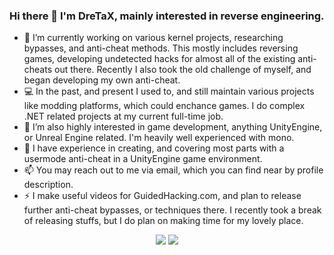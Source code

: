 ### Hi there 👋 I'm **DreTaX**, mainly interested in reverse engineering.

- 🔭 I’m currently working on various kernel projects, researching bypasses, and anti-cheat methods. This mostly includes reversing games, developing undetected hacks for almost all of the existing anti-cheats out there. Recently I also took the old challenge of myself, and began developing my own anti-cheat.
- 💻 In the past, and present I used to, and still maintain various projects like modding platforms, which could enchance games. I do complex .NET related projects at my current full-time job.
- 👯 I’m also highly interested in game development, anything UnityEngine, or Unreal Engine related. I'm heavily well experienced with mono.
- 📁 I have experience in creating, and covering most parts with a usermode anti-cheat in a UnityEngine game environment.
- 📫 You may reach out to me via email, which you can find near by profile description.
- ⚡ I make useful videos for GuidedHacking.com, and plan to release further anti-cheat bypasses, or techniques there. I recently took a break of releasing stuffs, but I do plan on making time for my lovely place.

<p align="center" >  
  <img  src="https://github-readme-stats.vercel.app/api?username=dretax&show_icons=true&hide_border=true&count_private=true&theme=dark"/>
  <img  src="https://github-readme-streak-stats.herokuapp.com/?user=dretax&theme=dark"/>
</p>
